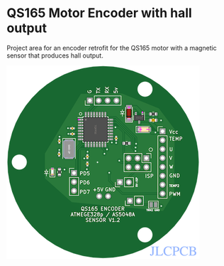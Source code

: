 # QS165 Motor Encoder with hall output

Project area for an encoder retrofit for the QS165 motor with a magnetic sensor that produces hall output. 

<img src="pics/PCB_pic.png" title="Encoder PCB">

